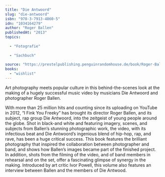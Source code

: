 ```yaml
---
title: "Die Antwoord"
slug: "die-antwoord"
isbn: "978-3-7913-4860-5"
idn: "1034164279"
author: "Roger Ballen"
publishedAt: "2013"
topics:
  
  - "Fotografie"
    
  - "Sachbuch"
    
source: "https://prestelpublishing.penguinrandomhouse.de/book/Roger-Ballen-Die-Antwoord/Prestel-com/e441774.rhd"
books: 
  - "wishlist"
---
```

Art photography meets popular culture in this behind-the-scenes look at the 
making of a hugely successful music video by musicians Die Antwoord and 
photographer Roger Ballen.

With more than 25 million hits and counting since its uploading on YouTube in 
2012, “I Fink You Freeky” has brought its director Roger Ballen, and its 
subject, rap group Die Antwoord, into the zeitgeist of young people around the 
globe. Shot in black-and white and featuring imagery, scenes, and subjects 
from Ballen’s stunning photographic work, the video, with its infectious beat 
and Die Antwoord’s ingenious blend of hip-hop, rap, and rave, has been a huge 
critical success. This book features the brilliant photography that inspired 
the collaboration between photographer and band, and shows how Ballen’s images 
became part of the finished project. In addition, shots from the filming of 
the video, and of band members in rehearsal and on the set, offer a 
fascinating glimpse of synergy in the making. Introduced by art critic Ivor 
Powell, this volume also features an interview between Ballen and the members 
of Die Antwood.